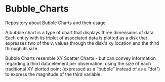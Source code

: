 # Bubble_Charts
Repository about Bubble Charts and their usage

A bubble chart is a type of chart that displays three dimensions of data. Each entity with its triplet of associated data is plotted as a disk that expresses two of the vᵢ values through the disk's xy location and the third through its size.

Bubble Charts resemble XY Scatter Charts - but can convey information regarding a third data element per observation, using the size of each traditional XY plotted point (expressed as a “bubble” instead of as a “dot”) to express the magnitude of the third variable.
